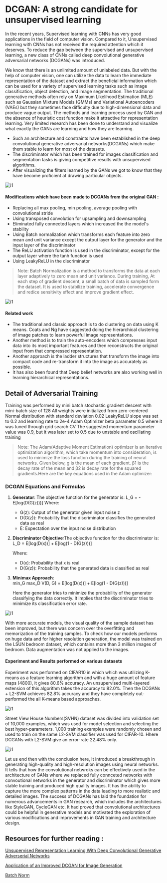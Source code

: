 # DCGAN: A strong candidate for unsupervised learning

In the recent years, Supervised learning with CNNs has very good applications in the field of computer vision. Compared to it, Unsupervised learning with CNNs has not received the required attention which it deserves. To reduce the gap between the supervised and unsupervised learning, a new class of CNNs called deep convolutional generative adversarial networks (DCGANs) was introduced. 

We know that there is an unlimited amount of unlabeled data. But with the help of computer
vision, one can utilize the data to learn the immediate representation of the dataset and extract
the beneficial information which can be used for a variety of supervised learning tasks such as
image classification, object detection, and image segmentation. The traditional generative methods often rely on Maximum Likelihood Estimation (MLE) such as Gaussian Mixture Models (GMMs) and Variational Autoencoders (VAEs) but they sometimes face difficulty due to high-dimensional data and produce vague output. The methods and learning process used by GAN and the
absence of heuristic cost function make it attractive for representation learning. Very limited
research has been done to understand and visualize what exactly the GANs are learning and
how they are learning.

- Such an architecture and constraints have been established in the deep convolutional generative adversarial networks(DCGANs) which make them stable to learn for most of the datasets.
- The discriminator which has been trained for images classification and segmentation tasks is giving competitive results with unsupervised algorithms.
- After visualizing the filters learned by the GANs we got to know that they have become proficient at drawing particular objects.

![i1](https://drive.google.com/uc?id=1SkBhH62zVd6mZN0DINdcbY7hWoLydhBf)

#### Modifications which have been made to DCGANs from the original GAN :

- Replacing all max pooling, min pooling, average pooling with convolutional stride
- Using transposed convolution for upsampling and downsampling
- Eliminated fully connected layers which increased the the model's stability
- Using Batch normalization which transforms each feature into zero mean and unit variance except the output layer for the generator and the input layer of the discriminator
- The ReLU activation function is used in the discriminator, except for the output layer where
the tanh function is used
- Using LeakyReLU in the discriminator

> Note: Batch Normalization is a method to transforms the data at each layer adaptively to zero mean and unit variance. During training, At each step of gradient descent, a small batch of data is sampled form the dataset.
It is used to stabilize training, accelerate convergence and redice sensitivity effect and improve gradient effect.

![i1](https://drive.google.com/uc?id=1esh5C8uUon1B-QMeP1qD5Bh9KhlDUisS)

#### Related work

- The traditional and classic approach is to do clustering on data using K means. Coats
and Ng have suggested doing the hierarchical clustering of image patches to learn
powerful image representations.
- Another method is to train the auto-encoders which compresses input data into its
most important features and then reconstructs the original input from that compressed
representation.
- Another approach is the ladder structures that transform the image into compact
code and re-transform it into the image as accurately as possible.
- It has also been found that Deep belief networks are also working well in learning
hierarchical representations.

## Detail of Adversarial Training

Training was performed by mini batch stochastic gradient descent with mini-batch size of 128
All weights were initialized from zero-centered Normal distribution with standard deviation 0.02
LeakyReLU slope was set to 0.2 and learning rate to 2e-4
Adam Optimizer beta parameter 0.5 where it was tuned through grid search CV
The suggested momentum parameter value was 0.9, but it was later set to 0.5 due to unstable and oscillating training

> Note: The Adam(Adaptive Moment Estimation) optimizer is an iterative optimization algorithm, which take momentum into consideration, is used to minimize the loss function during the training of neural networks. Given below, g is the mean of each gradient. β1 is the decay rate of the mean and β2 is decay rate for the squared gradients.Here are the key equations used in the Adam optimizer:

### DCGAN Equations and Formulas


1. **Generator**: The objective function for the generator is:
   L_G = -E[log(D(G(z)))]
   Where:
   - G(z): Output of the generator given input noise z
   - D(G(z)): Probability that the discriminator classifies the generated data as real
   - E: Expectation over the input noise distribution

2. **Discriminator Objective**:The objective function for the discriminator is:
   L_D = E[log(D(x))] + E[log(1 - D(G(z)))]

   Where:
   - D(x): Probability that x is real
   - D(G(z)): Probability that the generated data is classified as real

3. **Minimax Approach**:   
   min_G max_D V(D, G) = E[log(D(x))] + E[log(1 - D(G(z)))]

   Here the generator tries to minimize the probability of the generator classifying the data correctly. It implies that the discriminator tries to minimize its classification error rate.

![i1](https://drive.google.com/uc?id=12OquuqsZW7AM8SddlJvPoQa3JUk2U3wd)

With more accurate models, the visual quality of the sample dataset has been improved, but
there was concern over the overfitting and memorization of the training samples. To check how
our models performs on huge data and for higher resolution generation, the model was trained
on the LSUN bedroom dataset, which contains more than 3 million images of bedroom. Data
augmentation was not applied to the images.


#### Experiment and Results performed on various datasets

Experiment was performed on CIFAR10 in which which was utilizing K-means as a feature learning algorithm and with a huge amount of feature maps (4800), it gives 80.6% accuracy. An unsupervised multi-layered extension of this algorithm takes the accuracy to 82.0%. Then the DCGANs + L2-SVM achieves 82.8% accuracy and they have completely out-performed the all K-means based approaches.

![i1](https://drive.google.com/uc?id=1LUyi4It-zgQFIP65QEaobOQUOq_gGflp)

Street View House Numbers(SVHN) dataset was divided into validation set of 10,000 examples, which was used for model selection and selecting the best hyper-parameters. 1,000 training examples were randomly chosen and used to train on the same L2-SVM classifier was used for CIFAR-10. Hhere DCGANs with L2-SVM give an error-rate 22.48% only.

![i1](https://drive.google.com/uc?id=1UsbV-XAAw0OMfoqz8lm46T5g5iGKJBJM)

Let us end then with the conclusion here, It introduced a breakthrough in generating high-quality and high-resolution images using neural networks. It tells that how the convolutional netwroks can be effectively used in the architecture of GANs where we replaced fully connceted networks with convoutional networks in the generator and discriminator which gives more stable training and produced high quality images. It has the ability to capture the more complex patterns in the data leading to more realistic and detailed images. The success of DCGANs has laid the foundation for numerous advancements in GAN research, which includes the architectures like StyleGAN, CycleGAN etc. It had proved that convolutional architectures could be helpful in generative models and motivated the exploration of various modifications and improvements in GAN training and architecture design.

## Resources for further reading :
[Unsupervised Representation Learning
With Deep Convolutional
Generative Adverserial Networks](https://arxiv.org/pdf/1511.06434)

[Application of an Improved DCGAN for Image Generation](https://www.researchgate.net/publication362092988_Application_of_an_Improved_DCGAN_for_Image_Generation)

[Batch Norm](https://towardsdatascience.com/batch-norm-explained-visually-how-it-works-and-why-neural-networks-need-it-b18919692739)
